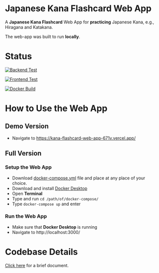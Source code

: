 # Japanese Kana Flashcard Web App

A **Japanese Kana Flashcard** Web App for **practicing** Japanese Kana, e.g., Hiragana and Katakana.

The web-app was built to run **locally**.

# Status
[![Backend Test](https://github.com/sakan811/kana-flashcard-web-app/actions/workflows/test-backend.yml/badge.svg)](https://github.com/sakan811/kana-flashcard-web-app/actions/workflows/test-backend.yml)

[![Frontend Test](https://github.com/sakan811/kana-flashcard-web-app/actions/workflows/test-frontend.yml/badge.svg)](https://github.com/sakan811/kana-flashcard-web-app/actions/workflows/test-frontend.yml)

[![Docker Build](https://github.com/sakan811/kana-flashcard-web-app/actions/workflows/docker-build.yml/badge.svg)](https://github.com/sakan811/kana-flashcard-web-app/actions/workflows/docker-build.yml)

# How to Use the Web App 
## Demo Version
- Navigate to https://kana-flashcard-web-app-671v.vercel.app/

## Full Version
### Setup the Web App 
- Download [docker-compose.yml](docker-compose.yml) file and place at any place of your choice.
- Download and install [Docker Desktop](https://www.docker.com/products/docker-desktop/)
- Open **Terminal**
- Type and run `cd /path/of/docker-compose/`
- Type ```docker-compose up``` and enter

### Run the Web App
- Make sure that **Docker Desktop** is running
- Navigate to http://localhost:3000/

# Codebase Details
[Click here](docs/DOCS.md) for a brief document.